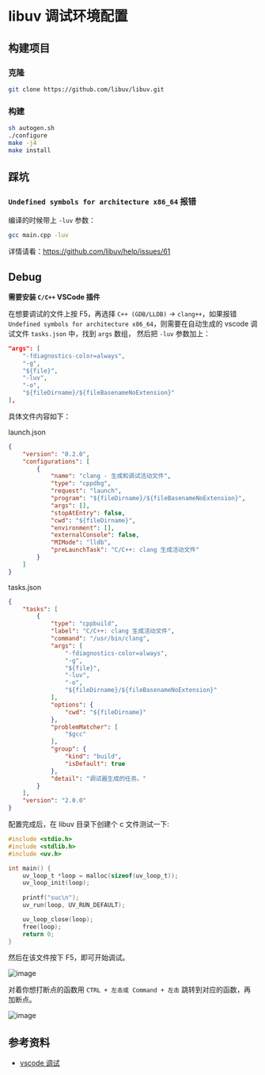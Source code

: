 # libuv 调试环境配置
## 构建项目
### 克隆
```bash
git clone https://github.com/libuv/libuv.git
```
### 构建
```bash
sh autogen.sh
./configure
make -j4
make install
```

## 踩坑
### `Undefined symbols for architecture x86_64` 报错
编译的时候带上 `-luv` 参数：
```bash
gcc main.cpp -luv
```
详情请看：https://github.com/libuv/help/issues/61

## Debug
**需要安装 `C/C++` VSCode 插件**

在想要调试的文件上按 F5，再选择 `C++ (GDB/LLDB)` -> `clang++`，如果报错 `Undefined symbols for architecture x86_64`，则需要在自动生成的 vscode 调试文件 `tasks.json` 中，找到 `args` 数组， 然后把 `-luv` 参数加上：
```json
"args": [
    "-fdiagnostics-color=always",
    "-g",
    "${file}",
    "-luv",
    "-o",
    "${fileDirname}/${fileBasenameNoExtension}"
],
```
具体文件内容如下：

launch.json
```json
{
    "version": "0.2.0",
    "configurations": [
        {
            "name": "clang - 生成和调试活动文件",
            "type": "cppdbg",
            "request": "launch",
            "program": "${fileDirname}/${fileBasenameNoExtension}",
            "args": [],
            "stopAtEntry": false,
            "cwd": "${fileDirname}",
            "environment": [],
            "externalConsole": false,
            "MIMode": "lldb",
            "preLaunchTask": "C/C++: clang 生成活动文件"
        }
    ]
}
```
tasks.json
```json
{
    "tasks": [
        {
            "type": "cppbuild",
            "label": "C/C++: clang 生成活动文件",
            "command": "/usr/bin/clang",
            "args": [
                "-fdiagnostics-color=always",
                "-g",
                "${file}",
                "-luv",
                "-o",
                "${fileDirname}/${fileBasenameNoExtension}"
            ],
            "options": {
                "cwd": "${fileDirname}"
            },
            "problemMatcher": [
                "$gcc"
            ],
            "group": {
                "kind": "build",
                "isDefault": true
            },
            "detail": "调试器生成的任务。"
        }
    ],
    "version": "2.0.0"
}
```
配置完成后，在 libuv 目录下创建个 c 文件测试一下:
```c
#include <stdio.h>
#include <stdlib.h>
#include <uv.h>

int main() {
    uv_loop_t *loop = malloc(sizeof(uv_loop_t));
    uv_loop_init(loop);
    
    printf("suc\n");
    uv_run(loop, UV_RUN_DEFAULT);

    uv_loop_close(loop);
    free(loop);
    return 0;
}
```
然后在该文件按下 F5，即可开始调试。

![image](https://user-images.githubusercontent.com/22117876/141145126-49e51703-0529-452c-adc7-cc37811429b3.png)

对着你想打断点的函数用 `CTRL + 左击或 Command + 左击` 跳转到对应的函数，再加断点。

![image](https://user-images.githubusercontent.com/22117876/141145459-5d700e7e-ac46-4c64-8aba-6f3f0314e07b.png)

## 参考资料
* [vscode 调试](https://www.jianshu.com/p/4e06d5d3bca3)
